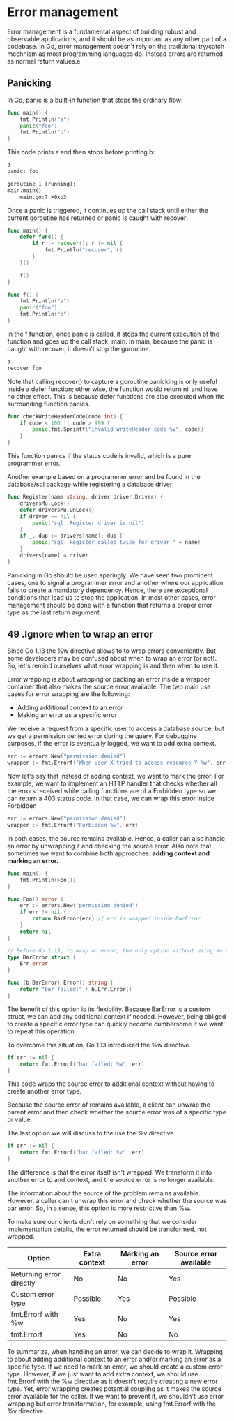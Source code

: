 # Error management

Error management is a fundamental aspect of building robust and observable applications, and it should be as important as any other part of a codebase. In Go, error management doesn't rely on the traditional try/catch mechnism as most programming languages do. Instead errors are returned as normal return values.e

## Panicking

In Go, panic is a built-in function that stops the ordinary flow:

```go
func main() {
    fmt.Println("a")
    panic("foo")
    fmt.Println("b")
}
```

This code prints a and then stops before printing b:

```txt
a
panic: foo

goroutine 1 [running]:
main.main()
    main.go:7 +0xb3
```

Once a panic is triggered, it continues up the call stack until either the current goroutine has returned or panic is caught with recover:

```go
func main() {
    defer func() {
        if r := recover(); r != nil {
            fmt.Println("recover", r)
        }
    }()

    f()
}

func f() {
    fmt.Println("a")
    panic("foo")
    fmt.Println("b")
}
```

In the f function, once panic is called, it stops the current execution of the function and goes up the call stack: main. In main, because the panic is caught with recover, it doesn't stop the goroutine.

```txt
a
recover foo
```

Note that calling recover() to capture a goroutine panicking is only useful inside a defer function; other wise, the function would return nil and have no other effect. This is because defer functions are also executed when the surrounding function panics. 

```go
func checkWriteHeaderCode(code int) {
    if code < 100 || code > 999 {
        panic(fmt.Sprintf("invalid writeHeader code %v", code))
    }
}
```

This function panics if the status code is invalid, which is a pure programmer error.

Another example based on a programmer error and be found in the database/sql package while registering a database driver:

```go
func Register(name string, driver driver.Driver) {
    driversMu.Lock()
    defer driversMu.UnLock()
    if driver == nil {
        panic("sql: Register driver is nil")
    }
    if _, dup := drivers[name]; dup {
        panic("sql: Register called twice for driver " + name)
    }
    drivers[name] = driver
}
```

Panicking in Go should be used sparingly. We have seen two prominent cases, one to signal a programmer error and another where our application fails to create a mandatory dependency. Hence, there are exceptional conditions that lead us to stop the application. In most other cases, error management should be done with a function that returns a proper error type as the last return argument.

## 49 .Ignore when to wrap an error

Since Go 1.13 the %w directive allows to to wrap errors conveniently. But some developers may be confused about when to wrap an error (or not). So, let's remind ourselves what error wrapping is and then when to use it. 

Error wrapping is about wrapping or packing an error inside a wrapper container that also makes the source error available. The two main use cases for error wrapping are the following: 

- Adding additional context to an error
- Making an error as a specific error

We receive a request from a specific user to access a database source, but we get a permission denied error during the query. For debuggine purposes, if the error is eventually logged, we want to add extra context.

```go
err := errors.New("permission denied")
wrapper := fmt.Errorf("When user X tried to access resource Y %w", err)
```

Now let's say that instead of adding context, we want to mark the error. For example, we want to implement an HTTP handler that checks whether all the errors received while calling functions are of a Forbidden type so we can return a 403 status code. In that case, we can wrap this error inside Forbidden

```go
err := errors.New("permission denied")
wrapper := fmt.Errorf("Forbidden %w", err)
```

In both cases, the source remains available. Hence, a caller can also handle an error by unwrapping it and checking the source error. Also note that sometimes we want to combine both approaches: **adding context and marking an error.**

```go
func main() {
	fmt.Println(Foo())
}

func Foo() error {
	err := errors.New("permission denied")
	if err != nil {
		return BarError{err} // err is wrapped inside BarError
	}
	return nil
}

// Before Go 1.13, to wrap an error, the only option without using an external library was to create a custom error type
type BarError struct {
	Err error
}

func (b BarError) Error() string {
	return "bar failed:" + b.Err.Error()
}
```

The benefit of this option is its flexibility. Because BarError is a custom struct, we can add any additional context if needed. However, being obliged to create a specific error type can quickly become cumbersome if we want to repeat this operation.

To overcome this situation, Go 1.13 introduced the %w directive.

```go
if err != nil {
    return fmt.Errorf("bar failed: %w", err)
}
```

This code wraps the source error to additional context without having to create another error type.

Because the source error of remains available, a client can unwrap the parent error and then check whether the source error was of a specific type or value.

The last option we will discuss to the use the %v directive

```go
if err != nil {
    return fmt.Errorf("bar failed: %v", err)
}
```

The difference is that the error itself isn't wrapped. We transform it into another error to and context, and the source error is no longer available.

The information about the source of the problem remains available. However, a caller can't unwrap this error and check whether the source was bar error. So, in a sense, this option is more restrictive than %w.

To make sure our clients don't rely on something that we consider implementation details, the error returned should be transformed, not wrapped. 

|Option|Extra context|Marking an error|Source error available|
|-|-|-|-|
|Returning error directly|No|No|Yes|
|Custom error type|Possible|Yes|Possible|
|fmt.Errorf with %w|Yes|No|Yes|
|fmt.Errorf|Yes|No|No|

To summarize, when handling an error, we can decide to wrap it. Wrapping to about adding additional context to an error and/or marking an error as a specific type. If we need to mark an error, we should create a custom error type. However, if we just want to add extra context, we should use fmt.Errorf with the %w directive as it doesn't require creating a new error type. Yet, error wrapping creates potential coupling as it makes the source error available for the caller. If we want to prevent it, we shouldn't use error wrapping but error transformation, for example, using fmt.Errorf with the %v directive. 
